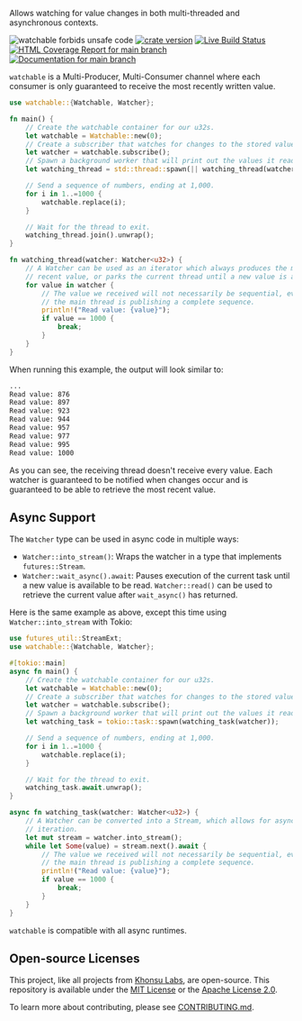 Allows watching for value changes in both multi-threaded and asynchronous
contexts.

![watchable forbids unsafe code](https://img.shields.io/badge/unsafe-forbid-success)
[![crate version](https://img.shields.io/crates/v/watchable.svg)](https://crates.io/crates/watchable)
[![Live Build Status](https://img.shields.io/github/workflow/status/khonsulabs/watchable/Tests/main)](https://github.com/khonsulabs/watchable/actions?query=workflow:Tests)
[![HTML Coverage Report for `main` branch](https://khonsulabs.github.io/watchable/coverage/badge.svg)](https://khonsulabs.github.io/watchable/coverage/)
[![Documentation for `main` branch](https://img.shields.io/badge/docs-main-informational)](https://khonsulabs.github.io/watchable/main/watchable/)

`watchable` is a Multi-Producer, Multi-Consumer channel where each consumer
is only guaranteed to receive the most recently written value.

```rust
use watchable::{Watchable, Watcher};

fn main() {
    // Create the watchable container for our u32s.
    let watchable = Watchable::new(0);
    // Create a subscriber that watches for changes to the stored value.
    let watcher = watchable.subscribe();
    // Spawn a background worker that will print out the values it reads.
    let watching_thread = std::thread::spawn(|| watching_thread(watcher));

    // Send a sequence of numbers, ending at 1,000.
    for i in 1..=1000 {
        watchable.replace(i);
    }

    // Wait for the thread to exit.
    watching_thread.join().unwrap();
}

fn watching_thread(watcher: Watcher<u32>) {
    // A Watcher can be used as an iterator which always produces the most
    // recent value, or parks the current thread until a new value is available.
    for value in watcher {
        // The value we received will not necessarily be sequential, even though
        // the main thread is publishing a complete sequence.
        println!("Read value: {value}");
        if value == 1000 {
            break;
        }
    }
}
```

When running this example, the output will look similar to:

```sh
...
Read value: 876
Read value: 897
Read value: 923
Read value: 944
Read value: 957
Read value: 977
Read value: 995
Read value: 1000
```

As you can see, the receiving thread doesn't receive every value. Each watcher
is guaranteed to be notified when changes occur and is guaranteed to be able to
retrieve the most recent value.

## Async Support

The `Watcher` type can be used in async code in multiple ways:

- `Watcher::into_stream()`: Wraps the watcher in a type that implements
  `futures::Stream`.
- `Watcher::wait_async().await`: Pauses execution of the current task until a
  new value is available to be read. `Watcher::read()` can be used to retrieve
  the current value after `wait_async()` has returned.

Here is the same example as above, except this time using `Watcher::into_stream` with Tokio:

```rust
use futures_util::StreamExt;
use watchable::{Watchable, Watcher};

#[tokio::main]
async fn main() {
    // Create the watchable container for our u32s.
    let watchable = Watchable::new(0);
    // Create a subscriber that watches for changes to the stored value.
    let watcher = watchable.subscribe();
    // Spawn a background worker that will print out the values it reads.
    let watching_task = tokio::task::spawn(watching_task(watcher));

    // Send a sequence of numbers, ending at 1,000.
    for i in 1..=1000 {
        watchable.replace(i);
    }

    // Wait for the thread to exit.
    watching_task.await.unwrap();
}

async fn watching_task(watcher: Watcher<u32>) {
    // A Watcher can be converted into a Stream, which allows for asynchronous
    // iteration.
    let mut stream = watcher.into_stream();
    while let Some(value) = stream.next().await {
        // The value we received will not necessarily be sequential, even though
        // the main thread is publishing a complete sequence.
        println!("Read value: {value}");
        if value == 1000 {
            break;
        }
    }
}
```

`watchable` is compatible with all async runtimes.

## Open-source Licenses

This project, like all projects from [Khonsu Labs](https://khonsulabs.com/), are
open-source. This repository is available under the [MIT License](./LICENSE-MIT)
or the [Apache License 2.0](./LICENSE-APACHE).

To learn more about contributing, please see [CONTRIBUTING.md](./CONTRIBUTING.md).
